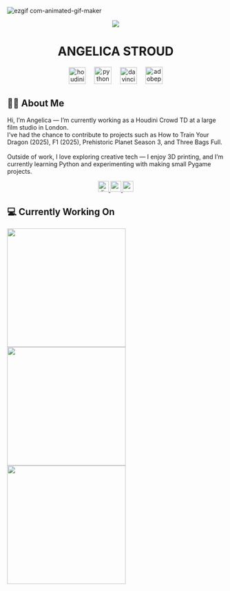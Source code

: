 
![ezgif com-animated-gif-maker](https://github.com/user-attachments/assets/b5f0d96c-6ea0-44e1-aa3a-700a739d250d)

<div align="center">
  <img src="https://visitor-badge.laobi.icu/badge?page_id=angelicagif.angelicagif&right_color=black"  />
</div>
<h1 align="center">ANGELICA STROUD</h1>

<div align="center">
  <img src="https://i.postimg.cc/wMds9RLx/houdini-skillicon.png" height="39" alt="houdini logo"  />
  <img width="12" />
  <img src="https://skillicons.dev/icons?i=py" height="40" alt="python logo"  />
  <img width="12" />
  <img src="https://i.postimg.cc/HLHK86m2/davinci-skillicon.png" height="39" alt="davinciresolve logo"  />
  <img width="12" />
  <img src="https://skillicons.dev/icons?i=ps" height="40" alt="adobephotoshop logo"  />
</div>




<h2>👩‍💻  About Me</h2>
<p align="left">Hi, I’m Angelica — I’m currently working as a Houdini Crowd TD at a large film studio in London.<br>I’ve had the chance to contribute to projects such as How to Train Your Dragon (2025), F1 (2025), Prehistoric Planet Season 3, and Three Bags Full.<br><br>Outside of work, I love exploring creative tech — I enjoy 3D printing, and I’m currently learning Python and experimenting with making small Pygame projects.</p>

<div align="center">
  <a href="angiegutz" target="_blank">
    <img src="https://img.shields.io/static/v1?message=Discord&logo=discord&label=&color=7289DA&logoColor=white&labelColor=&style=for-the-badge" height="25" alt="discord logo"  />
  </a>
  <a href="https://www.youtube.com/@angelica8790" target="_blank">
    <img src="https://img.shields.io/static/v1?message=Youtube&logo=youtube&label=&color=FF0000&logoColor=white&labelColor=&style=for-the-badge" height="25" alt="youtube logo"  />
  </a>
  <a href="https://www.imdb.com/name/nm15378608/" target="_blank">
  <img src="https://img.shields.io/static/v1?message=IMDB&logo=https://en.m.wikipedia.org/wiki/File:IMDB_Logo_2016.png&label=&color=FFCC00&style=for-the-badge" height="25" />
  </a>
</div>

<h2>💻 Currently Working On</h2>
<div>
  <a href="https://github.com/ewanp-dev/PlatformerShooter"><img align="center" width="275em" src="https://github-readme-stats.vercel.app/api/pin/?username=angelicagif&repo=PlatformerShooter&theme=calm_pink&hide_border=true&border_radius=20"/></a>
  <a href="https://github.com/angelicagif/FlappyBird"><img align="center" width="275em" src="https://github-readme-stats.vercel.app/api/pin/?username=angelicagif&repo=FlappyBird&theme=calm_pink&hide_border=true&border_radius=20"/></a>
  <a href="https://github.com/angelicagif/Houdini"><img align="center" width="275em" src="https://github-readme-stats.vercel.app/api/pin/?username=angelicagif&repo=Houdini&theme=calm_pink&hide_border=true&border_radius=20"/></a>
</div>



